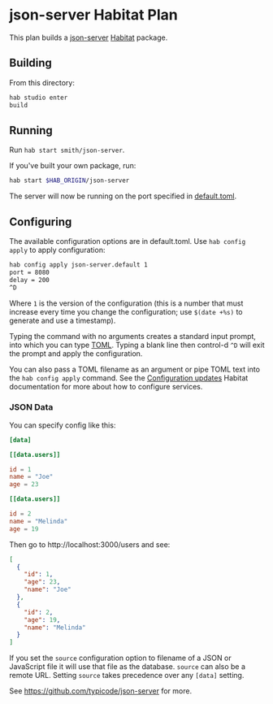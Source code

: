 # json-server Habitat Plan

This plan builds a [json-server](https://github.com/typicode/json-server)
[Habitat](https://www.habitat.sh/) package.

## Building

From this directory:

```bash
hab studio enter
build
```

## Running

Run `hab start smith/json-server`.

If you've built your own package, run:

```bash
hab start $HAB_ORIGIN/json-server
```

The server will now be running on the port specified in
[default.toml](default.toml).

## Configuring

The available configuration options are in default.toml. Use `hab config apply`
to apply configuration:

```bash
hab config apply json-server.default 1
port = 8080
delay = 200
^D
```

Where `1` is the version of the configuration (this is a number that must
increase every time you change the configuration; use `$(date +%s)` to generate
and use a timestamp).

Typing the command with no arguments creates a standard input prompt, into
which you can type [TOML](https://github.com/toml-lang/toml). Typing a blank
line then control-d `^D` will exit the prompt and apply the configuration.

You can also pass a TOML filename as an argument or pipe TOML text into the
`hab config apply` command. See the [Configuration
updates](https://www.habitat.sh/docs/run-packages-apply-config-updates/)
Habitat documentation for more about how to configure services.

### JSON Data

You can specify config like this:

```toml
[data]

[[data.users]]

id = 1
name = "Joe"
age = 23

[[data.users]]

id = 2
name = "Melinda"
age = 19
```

Then go to http://localhost:3000/users and see:

```json
[
  {
    "id": 1,
    "age": 23,
    "name": "Joe"
  },
  {
    "id": 2,
    "age": 19,
    "name": "Melinda"
  }
]
```

If you set the `source` configuration option to filename of a JSON or
JavaScript file it will use that file as the database. `source` can also be a
remote URL. Setting `source` takes precedence over any `[data]` setting.

See https://github.com/typicode/json-server for more.
